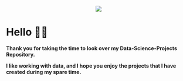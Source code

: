 

<p align="center">
  <img  src="https://user-images.githubusercontent.com/63034651/123921825-0a183580-d94d-11eb-8b85-3dea8345b057.png">
</p>

# Hello 👋🏾
**Thank you for taking the time to look over my Data-Science-Projects Repository.**

**I like working with data, and I hope you enjoy the projects that I have created during my spare time.** 



